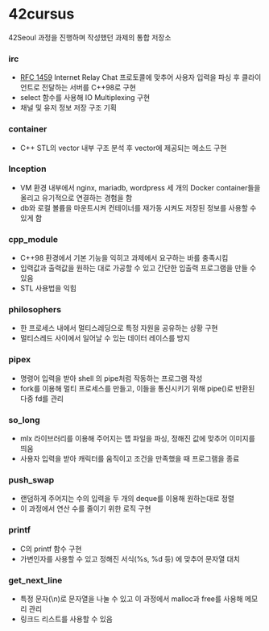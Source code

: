 
# 42cursus
42Seoul 과정을 진행하며 작성했던 과제의 통합 저장소


### irc
- [RFC 1459](https://datatracker.ietf.org/doc/html/rfc1459) Internet Relay Chat 프로토콜에 맞추어 사용자 입력을 파싱 후 클라이언트로 전달하는 서버를 C++98로 구현
- select 함수를 사용해 IO Multiplexing 구현
- 채널 및 유저 정보 저장 구조 기획

### container
- C++ STL의 vector 내부 구조 분석 후 vector에 제공되는 메소드 구현

### Inception
- VM 환경 내부에서 nginx, mariadb, wordpress 세 개의 Docker container들을 올리고 유기적으로 연결하는 경험을 함
- db와 로컬 볼륨을 마운트시켜 컨테이너를 재가동 시켜도 저장된 정보를 사용할 수 있게 함

### cpp_module
- C++98 환경에서 기본 기능을 익히고 과제에서 요구하는 바를 충족시킴
- 입력값과 출력값을 원하는 대로 가공할 수 있고 간단한 입출력 프로그램을 만들 수 있음
- STL 사용법을 익힘

### philosophers
- 한 프로세스 내에서 멀티스레딩으로 특정 자원을 공유하는 상황 구현
- 멀티스레드 사이에서 일어날 수 있는 데이터 레이스를 방지

### pipex
- 명령어 입력을 받아 shell 의 pipe처럼 작동하는 프로그램 작성
- fork를 이용해 멀티 프로세스를 만들고, 이들을 통신시키기 위해 pipe()로 반환된 다중 fd를 관리

### so_long
- mlx 라이브러리를 이용해 주어지는 맵 파일을 파싱, 정해진 값에 맞추어 이미지를 띄움
- 사용자 입력을 받아 캐릭터를 움직이고 조건을 만족했을 때 프로그램을 종료

### push_swap
- 랜덤하게 주어지는 수의 입력을 두 개의 deque를 이용해 원하는대로 정렬
- 이 과정에서 연산 수를 줄이기 위한 로직 구현

### printf
- C의 printf 함수 구현
- 가변인자를 사용할 수 있고 정해진 서식(%s, %d 등) 에 맞추어 문자열 대치

### get_next_line
- 특정 문자(\n)로 문자열을 나눌 수 있고 이 과정에서 malloc과 free를 사용해 메모리 관리
- 링크드 리스트를 사용할 수 있음
